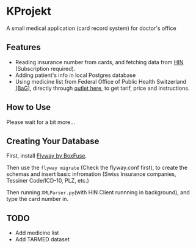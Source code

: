 # KProjekt

A small medical application (card record system) for doctor's office

## Features

- Reading insurance number from cards, and fetching data from [HIN](https://www.hin.ch) (Subscription required).
- Adding patient's info in local Postgres database
- Using medicine list from Federal Office of Public Health Switzerland [(BaG)](https://www.bag.admin.ch/bag/en/home.html), directly through [outlet here](http://bag.e-mediat.net/SL2007.Web.External/ShowPreparations.aspx), to get tarif, price and instructions.

## How to Use

Please wait for a bit more...

## Creating Your Database

First, install [Flyway by BoxFuse](https://flywaydb.org). 

Then use the `flyway migrate` (Check the flyway.conf first), to create the schemas and insert basic infromation (Swiss Insurance companies, Tessiner Code/ICD-10, PLZ, etc.)

Then running `XMLParser.py`(with HIN Client runnning in background), and type the card number in.

## TODO

- Add medicine list
- Add TARMED dataset
